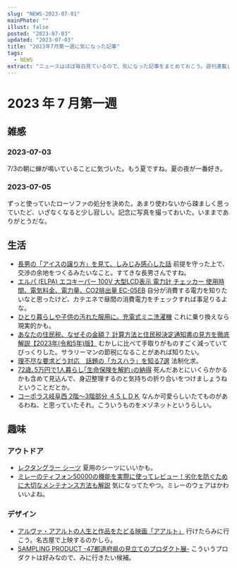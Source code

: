 ```yaml
---
slug: "NEWS-2023-07-01"
mainPhoto: ""
illust: false
posted: "2023-07-03"
updated: "2023-07-03"
title: "2023年7月第一週に気になった記事"
tags:
  - NEWS
extract: "ニュースはほぼ毎日見ているので、気になった記事をまとめておこう。週刊連載したい。"
---
```


# 2023 年 7 月第一週

## 雑感
### 2023-07-03
7/3の朝に蝉が鳴いていることに気づいた。もう夏ですね。夏の夜が一番好き。
### 2023-07-05
ずっと使っていたローソファの処分を決めた。あまり使わないから疎ましく思っていたど、いざなくなると少し寂しい。記念に写真を撮っておいた。いままでありがとうだな。

## 生活
- [長男の「アイスの譲り方」を見て、しみじみ感心した話](https://blog.tinect.jp/?p=82522)
  前提を守った上で、交渉の余地をつくるみたいなこと。すてきな長男さんですね。
- [エルパ (ELPA) エコキーパー 100V 大型LCD表示 電力計 チェッカー 使用時間、電気料金、電力量、CO2排出量 EC-05EB](https://www.amazon.co.jp/dp/B00IM6N54W)
  自分が消費する電力を知りたいなと思ったけど、カテエネで昼間の消費電力をチェックすれば事足りるよな。
- [ひとり暮らしや子供の汚れた服用に。充電式ミニ洗濯機](https://www.gizmodo.jp/2023/07/battery-washing-machine.html)
  これに乗り換えなら現実的かも。
- [あなたの住民税、なぜその金額？ 計算方法と住民税決定通知書の見方を徹底解説【2023年(令和5年)版】](https://internet.watch.impress.co.jp/docs/special/1509532.html)
  むかしに比べて手取りがものすごく減っていてびっくりした。サラリーマンの節税になることがあれば知りたい。
- [理不尽な要求どう対応　話題の「カスハラ」を知る7選](https://www.nikkei.com/article/DGXZQOUC307NQ0Q3A630C2000000/)
  法制化求。
- [72歳､5万円で1人暮らし｢生命保険を解約｣の納得](https://toyokeizai.net/articles/-/680309)
  死んだあとにいくらかかるかも含めて見込んで、身辺整理するのと気持ちの折り合いをつけましょうねということだとか。
- [コーポラス岐阜西 2階～3階部分 ４ＳＬＤＫ](https://www.athome.co.jp/mansion/6976460931/?DOWN=1&BKLISTID=018IPC&sref=list_history)
  なんか可愛らしいたてものがあるわね、と思っていたそれ。こういうものをメゾネットというらしい。

## 趣味
### アウトドア
- [レクタングラー シーツ](https://webshop.montbell.jp/goods/disp_fo.php?product_id=1121421)
   夏用のシーツにいいかも。
- [ミレーのティフォン50000の機能を実際に使ってレビュー！劣化を防ぐために大切なメンテナンス方法も解説](https://yamahack.com/5765)
  気になってたやつ。ミレーのウェアはかわいいよね。
### デザイン
- [アルヴァ・アアルトの⼈⽣と作品をたどる映画「アアルト」](https://www.axismag.jp/posts/2023/07/545709.html)
   行けたらみに行こう。名古屋で上映するのかしら。
- [SAMPLING PRODUCT -47都道府県の見立てのプロダクト展-](https://www.axismag.jp/posts/2023/06/546127.html)
  こういうプロダクトは好みなので、みに行きたい候補。
  
